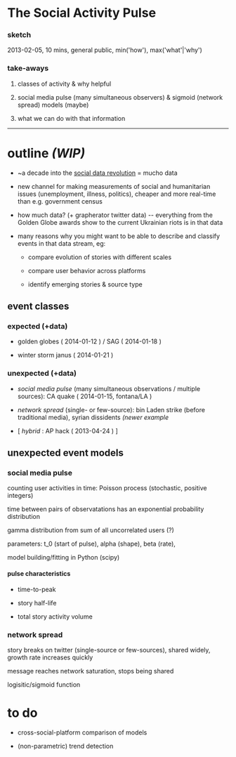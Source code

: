 # The Social Activity Pulse

### sketch
2013-02-05, 10 mins, general public, min('how'), max('what'|'why') 

### take-aways
1. classes of activity & why helpful 

2. social media pulse (many simultaneous observers) & sigmoid (network spread) models (maybe) 

3. what we can do with that information

---

# outline *(WIP)*

- ~a decade into the [social data revolution](http://blogs.hbr.org/2009/05/the-social-data-revolution/) = mucho data

- new channel for making measurements of social and humanitarian issues (unemployment, illness, politics), cheaper and more real-time than e.g. government census 

- how much data? (+ grapherator twitter data) -- everything from the Golden Globe awards show to the current Ukrainian riots is in that data 

- many reasons why you might want to be able to describe and classify events in that data stream, eg: 
            
    - compare evolution of stories with different scales  

    - compare user behavior across platforms  
    
    - identify emerging stories & source type



## event classes

### expected (+data) 

- golden globes ( 2014-01-12 ) / SAG ( 2014-01-18 ) 

- winter storm janus ( 2014-01-21 ) 

### unexpected (+data) 

- *social media pulse* (many simultaneous observations / multiple sources): CA quake ( 2014-01-15, fontana/LA ) 
    
- *network spread* (single- or few-source): bin Laden strike (before traditional media), syrian dissidents *(newer example* 
    
- [ *hybrid* : AP hack ( 2013-04-24 ) ]



## unexpected event models

### social media pulse

counting user activities in time: Poisson process (stochastic, positive integers) 

time between pairs of observatations has an exponential probability distribution 

gamma distribution from sum of all uncorrelated users (?)    

parameters: t_0 (start of pulse), alpha (shape), beta (rate), 

model building/fitting in Python (scipy)



#### pulse characteristics  

- time-to-peak

- story half-life

- total story activity volume


### network spread 

story breaks on twitter (single-source or few-sources), shared widely, growth rate increases quickly

message reaches network saturation, stops being shared

logisitic/sigmoid function



# to do

- cross-social-platform comparison of models

- (non-parametric) trend detection



